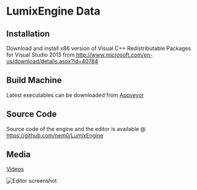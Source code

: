 LumixEngine Data
================

Installation
------------
Download and install x86 version of Visual C++ Redistributable Packages for Visual Studio 2013 from
http://www.microsoft.com/en-us/download/details.aspx?id=40784

Build Machine
-----------
Latest executables can be downloaded from [Appveyor](https://ci.appveyor.com/project/nem0/lumixengine/build/artifacts)

Source Code
-----------
Source code of the engine and the editor is available @ https://github.com/nem0/LumixEngine

Media
-----------

[Videos](https://www.youtube.com/channel/UCtjtIy0ldsq-9siM1Gm_rXg)

![Editor screenshot](https://cloud.githubusercontent.com/assets/153526/10109455/450c51be-63c7-11e5-9c87-96d9d00efe02.png)
